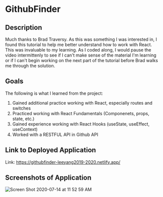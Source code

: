 # GithubFinder

## Description

Much thanks to Brad Traversy. As this was something I was interested in, I found this tutorial to help me better understand how to work with React. This was invaluable to my learning. As I coded along, I would pause the video intermittenly to see if I can't make sense of the material I'm learning or if I can't begin working on the next part of the tutorial before Brad walks me through the solution.

## Goals

The following is what I learned from the project:

<ol>
    <li>Gained additional practice working with React, especially routes and switches</li>
    <li>Practiced working with React Fundamentals (Componenets, props, state, etc.)</li>
    <li>Gained experience working with React Hooks (useState, useEffect, useContext)</li>
    <li>Worked with a RESTFUL API in Github API</li>
</ol>

## Link to Deployed Application

Link: https://githubfinder-leeyang2019-2020.netlify.app/

## Screenshots of Application
![Screen Shot 2020-07-14 at 11 52 59 AM](https://user-images.githubusercontent.com/46943342/87447444-9c9eb800-c5c8-11ea-9b24-18f141d41fc2.png)
